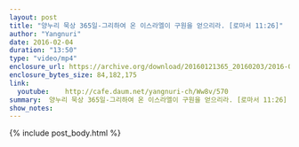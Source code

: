 ```yaml
---
layout: post
title: "양누리 묵상 365일-그리하여 온 이스라엘이 구원을 얻으리라. [로마서 11:26]"
author: "Yangnuri"
date: 2016-02-04
duration: "13:50"
type: "video/mp4"
enclosure_url: https://archive.org/download/20160121365_20160203/2016-01-21-365.mp4
enclosure_bytes_size: 84,182,175       
link:
  youtube:    http://cafe.daum.net/yangnuri-ch/Ww8v/570
summary:  양누리 묵상 365일-그리하여 온 이스라엘이 구원을 얻으리라. [로마서 11:26]
show_notes:
---
```

{% include post_body.html %}

